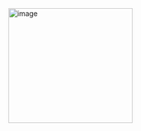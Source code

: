<img width="248" height="230" alt="image" src="https://github.com/user-attachments/assets/fc88236e-ce3b-478c-b6bf-b3fe218c200a" />

